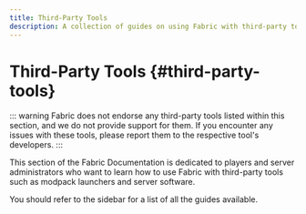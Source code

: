 ```yaml
---
title: Third-Party Tools
description: A collection of guides on using Fabric with third-party tools such as modpack launchers and server software.
---
```


# Third-Party Tools {#third-party-tools}

::: warning
Fabric does not endorse any third-party tools listed within this section, and we do not provide support for them. If you encounter any issues with these tools, please report them to the respective tool's developers.
:::

This section of the Fabric Documentation is dedicated to players and server administrators who want to learn how to use Fabric with third-party tools such as modpack launchers and server software.

You should refer to the sidebar for a list of all the guides available.
